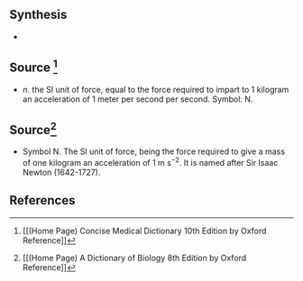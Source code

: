 ## Synthesis
- 
## Source [^1]
- $n$. the SI unit of force, equal to the force required to impart to 1 kilogram an acceleration of 1 meter per second per second. Symbol: N.
## Source[^2]
- Symbol N. The SI unit of force, being the force required to give a mass of one kilogram an acceleration of $1 \mathrm{~m} \mathrm{~s}^{-2}$. It is named after Sir Isaac Newton (1642-1727).
## References

[^1]: [[(Home Page) Concise Medical Dictionary 10th Edition by Oxford Reference]]
[^2]: [[(Home Page) A Dictionary of Biology 8th Edition by Oxford Reference]]